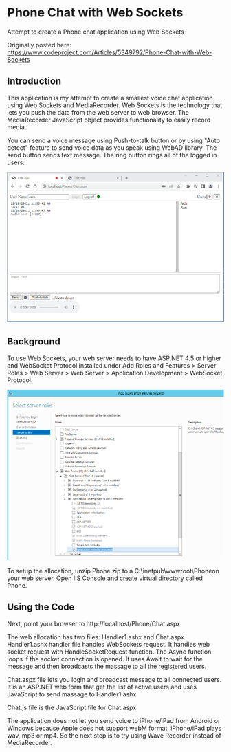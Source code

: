 # Phone Chat with Web Sockets
Attempt to create a Phone chat application using Web Sockets

Originally posted here: https://www.codeproject.com/Articles/5349792/Phone-Chat-with-Web-Sockets

## Introduction
This application is my attempt to create a smallest voice chat application using Web Sockets and MediaRecorder. Web Sockets is the technology that lets you push the data from the web server to web browser. The MediaRecorder JavaScript object provides functionality to easily record media.

You can send a voice message using Push-to-talk button or by using "Auto detect" feature to send voice data as you speak using WebAD library. The send button sends text message. The ring button rings all of the logged in users.

![](img/screenshot.png)

## Background
To use Web Sockets, your web server needs to have ASP.NET 4.5 or higher and WebSocket Protocol installed under Add Roles and Features > Server Roles > Web Server > Web Server > Application Development > WebSocket Protocol.

![](img/iis_websockets_install.png)

To setup the allocation, unzip Phone.zip to a C:\inetpub\wwwroot\Phoneon your web server. Open IIS Console and create virtual directory called Phone.

## Using the Code

Next, point your browser to http://localhost/Phone/Chat.aspx.

The web allocation has two files: Handler1.ashx and Chat.aspx. Handler1.ashx handler file handles WebSockets request. It handles web socket request with HandleSocketRequest function. The Async function loops if the socket connection is opened. It uses Await to wait for the message and then broadcasts the massage to all the registered users.

Chat.aspx file lets you login and broadcast message to all connected users. It is an ASP.NET web form that get the list of active users and uses JavaScript to send massage to Handler1.ashx.

Chat.js file is the JavaScript file for Chat.aspx.

The application does not let you send voice to iPhone/iPad from Android or Windows because Apple does not support webM format. iPhone/iPad plays wav, mp3 or mp4. So the next step is to try using Wave Recorder instead of MediaRecorder.
